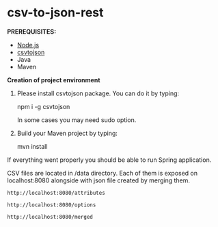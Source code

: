 # csv-to-json-rest



**PREREQUISITES:**
- [Node.js](https://nodejs.org/en/)
- [csvtojson](https://www.npmjs.com/package/csvtojson)
- Java
- Maven

**Creation of project environment**

1. Please install csvtojson package. You can do it by typing:


    npm i -g csvtojson


    In some cases you may need sudo option.
    


2. Build your Maven project by typing:
    
    
    mvn install



If everything went properly you should be able to run Spring application.

CSV files are located in /data directory. Each of them is exposed on localhost:8080 alongside with json file created by merging them.


    http://localhost:8080/attributes
    
    http://localhost:8080/options
    
    http://localhost:8080/merged

